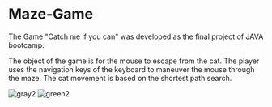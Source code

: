 # Maze-Game
The Game "Catch me if you can" was developed as the final project of JAVA bootcamp.

The object of the game is for the mouse to escape from the cat.
The player uses the navigation keys of the keyboard to maneuver the mouse through the maze. The cat movement is based on the shortest path search. 


![gray2](https://user-images.githubusercontent.com/42369579/46489781-02181f00-c80f-11e8-8bec-6230697ad4b7.gif)
![green2](https://user-images.githubusercontent.com/42369579/46489855-296eec00-c80f-11e8-8191-016a988ed454.gif)
